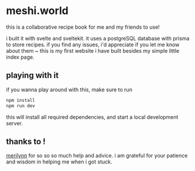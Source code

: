 # meshi.world
this is a collaborative recipe book for me and my friends to use!

i built it with svelte and sveltekit. it uses a postgreSQL database with prisma to store recipes. if you find any issues, i'd appreciate if you let me know about them ~ this is my first website i have built besides my simple little index page.

## playing with it 
if you wanna play around with this, make sure to run 

```bash
npm install
npm run dev
```

this will install all required dependencies, and start a local development server.

## thanks to ! 
[merilynn](https://github.com/furudean) for so so so much help and advice. i am grateful for your patience and wisdom in helping me when i got stuck.
